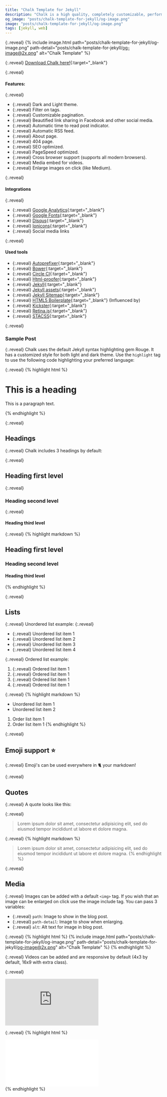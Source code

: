 ```yaml
---
title: "Chalk Template for Jekyll"
description: "Chalk is a high quality, completely customizable, performant and 100% free blog template for Jekyll."
og_image: "posts/chalk-template-for-jekyll/og-image.png"
image: "posts/chalk-template-for-jekyll/og-image.png"
tags: [jekyll, web]
---
```

{:.reveal}
{% include image.html path="posts/chalk-template-for-jekyll/og-image.png" path-detail="posts/chalk-template-for-jekyll/og-image@2x.png" alt="Chalk Template" %}

{:.reveal}
[Download Chalk here!](https://github.com/nielsenramon/chalk){:target="_blank"}

{:.reveal}
#### Features:
{:.reveal}
  - {:.reveal} Dark and Light theme.
  - {:.reveal} Filter on tags.
  - {:.reveal} Customizable pagination.
  - {:.reveal} Beautified link sharing in Facebook and other social media.
  - {:.reveal} Automatic time to read post indicator.
  - {:.reveal} Automatic RSS feed.
  - {:.reveal} About page.
  - {:.reveal} 404 page.
  - {:.reveal} SEO optimized.
  - {:.reveal} PageSpeed optimized.
  - {:.reveal} Cross browser support (supports all modern browsers).
  - {:.reveal} Media embed for videos.
  - {:.reveal} Enlarge images on click (like Medium).

{:.reveal}
#### Integrations
{:.reveal}
  - {:.reveal} [Google Analytics](https://analytics.google.com/analytics/web/){:target="_blank"}
  - {:.reveal} [Google Fonts](https://fonts.google.com/){:target="_blank"}
  - {:.reveal} [Disqus](https://disqus.com/){:target="_blank"}
  - {:.reveal} [Ionicons](http://ionicons.com/){:target="_blank"}
  - {:.reveal} Social media links

{:.reveal}
#### Used tools
  - {:.reveal} [Autoprefixer](https://github.com/postcss/autoprefixer){:target="_blank"}
  - {:.reveal} [Bower](http://bower.io/){:target="_blank"}
  - {:.reveal} [Circle CI](https://circleci.com/){:target="_blank"}
  - {:.reveal} [Html-proofer](https://github.com/gjtorikian/html-proofer){:target="_blank"}
  - {:.reveal} [Jekyll](http://jekyllrb.com/){:target="_blank"}
  - {:.reveal} [Jekyll assets](https://github.com/jekyll/jekyll-assets){:target="_blank"}
  - {:.reveal} [Jekyll Sitemap](https://github.com/jekyll/jekyll-sitemap){:target="_blank"}
  - {:.reveal} [HTML5 Boilerplate](https://html5boilerplate.com/){:target="_blank"} (Influenced by)
  - {:.reveal} [Kickster](http://kickster.nielsenramon.com/){:target="_blank"}
  - {:.reveal} [Retina.js](http://imulus.github.io/retinajs/){:target="_blank"}
  - {:.reveal} [STACSS](http://stacss.nielsenramon.com/){:target="_blank"}


{:.reveal}
### Sample Post

{:.reveal}
Chalk uses the default Jekyll syntax highlighting gem Rouge. It has a customized style for both light and dark theme.
Use the `highlight` tag to use the following code highlighting your preferred language:

{:.reveal}
{% highlight html %}
<!-- This is a comment -->
<div class="grid">
  <h1>This is a heading</h1>
  <p>
    This is a paragraph text.
  </p>
</div>
{% endhighlight %}

{:.reveal}
## Headings

{:.reveal}
Chalk includes 3 headings by default:

{:.reveal}
## Heading first level
{:.reveal}
### Heading second level
{:.reveal}
#### Heading third level

{:.reveal}
{% highlight markdown %}
## Heading first level
### Heading second level
#### Heading third level
{% endhighlight %}

{:.reveal}
## Lists

{:.reveal}
Unordered list example:
{:.reveal}
* {:.reveal} Unordered list item 1
* {:.reveal} Unordered list item 2
* {:.reveal} Unordered list item 3
* {:.reveal} Unordered list item 4

{:.reveal}
Ordered list example:
1. {:.reveal} Ordered list item 1
2. {:.reveal} Ordered list item 1
3. {:.reveal} Ordered list item 1
4. {:.reveal} Ordered list item 1

{:.reveal}
{% highlight markdown %}
* Unordered list item 1
* Unordered list item 2

1. Order list item 1
2. Order list item 1
{% endhighlight %}

{:.reveal}
## Emoji support :star:

{:.reveal}
Emoji's can be used everywhere in :cat2: your markdown!

{:.reveal}
## Quotes

{:.reveal}
A quote looks like this:

{:.reveal}
> Lorem ipsum dolor sit amet, consectetur adipisicing elit, sed do eiusmod tempor
incididunt ut labore et dolore magna.

{:.reveal}
{% highlight markdown %}
> Lorem ipsum dolor sit amet, consectetur adipisicing elit, sed do eiusmod tempor 
> incididunt ut labore et dolore magna.
{% endhighlight %}

{:.reveal}
## Media

{:.reveal}
Images can be added with a default `<img>` tag.
If you wish that an image can be enlarged on click use the image include tag. You can pass 3 variables:
- {:.reveal} `path`: Image to show in the blog post.
- {:.reveal} `path-detail`: Image to show when enlarging.
- {:.reveal} `alt`: Alt text for image in blog post.

{:.reveal}
{% highlight html %}
{% include image.html path="posts/chalk-template-for-jekyll/og-image.png" path-detail="posts/chalk-template-for-jekyll/og-image@2x.png" alt="Chalk Template" %}
{% endhighlight %}

{:.reveal}
Videos can be added and are responsive by default (4x3 by default, 16x9 with extra class).

{:.reveal}
<div class="embed-responsive embed-responsive-16by9">
<iframe src="https://www.youtube.com/embed/iWowJBRMtpc?modestbranding=1&autohide=1&showinfo=0&controls=0" frameborder="0" allowfullscreen></iframe>
</div>

{:.reveal}
{% highlight html %}
<div class="embed-responsive embed-responsive-16by9">
    <iframe src="url-to-video" frameborder="0" allowfullscreen></iframe>
</div>
{% endhighlight %}

